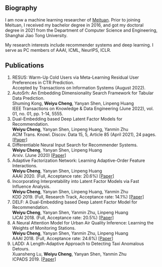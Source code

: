 
## Biography
I am now a machine learning researcher of [Meituan](https://about.meituan.com/en). Prior to joining Meituan, I received my bachelor degree in 2016, and got my doctoral degree in 2021 from the Department of Computer Science and Engineering, Shanghai Jiao Tong University.

My research interests include recommender systems and deep learning. I serve as PC members of AAAI, ICML, NeurIPS, ICLR.

## Publications 
1. RESUS: Warm-Up Cold Users via Meta-Learning Residual User Preferences in CTR Prediction.  
Accepted by Transactions on Information Systems (August 2022).  
2. AutoSrh: An Embedding Dimensionality Search Framework for Tabular Data Prediction.  
Shuming Kong, **Weiyu Cheng**, Yanyan Shen, Linpeng Huang  
IEEE Transactions on Knowledge & Data Engineering (June 2022), vol. 01, no. 01, pp. 1-14, 5555.  
3. Dual-Embedding based Deep Latent Factor Models for Recommendation.  
**Weiyu Cheng**, Yanyan Shen, Linpeng Huang, Yanmin Zhu   
ACM Trans. Knowl. Discov. Data 15, 5, Article 85 (April 2021), 24 pages. [[Paper]](https://dl.acm.org/doi/10.1145/3447395?cid=99659335273)  
4. Differentiable Neural Input Search for Recommender Systems.  
**Weiyu Cheng**, Yanyan Shen, Linpeng Huang    
Arxiv. (June 2020) [[Paper]](https://arxiv.org/pdf/2006.04466.pdf) 
5. Adaptive Factorization Network: Learning Adaptive-Order Feature Interactions.  
**Weiyu Cheng**, Yanyan Shen, Linpeng Huang     
AAAI 2020. (Full, Acceptance rate: 20.6%) [[Paper]](https://weiyucheng.github.io/Files/AAAI-ChengW.1650.pdf)  
6. Incorporating Interpretability into Latent Factor Models via Fast Influence Analysis.  
**Weiyu Cheng**, Yanyan Shen, Linpeng Huang, Yanmin Zhu     
KDD 2019. (Full, Research Track, Acceptance rate: 14.1%) [[Paper]](https://dl.acm.org/doi/10.1145/3292500.3330857?cid=99659335273)
7. DELF: A Dual-Embedding based Deep Latent Factor Model for Recommendation.  
**Weiyu Cheng**, Yanyan Shen, Yanmin Zhu, Linpeng Huang    
IJCAI 2018. (Full, Acceptance rate: 20.5%) [[Paper]](https://weiyucheng.github.io/Files/0462.pdf)
8. A Neural Attention Model for Urban Air Quality Inference: Learning the Weights of Monitoring Stations.  
**Weiyu Cheng**, Yanyan Shen, Yanmin Zhu, Linpeng Huang   
AAAI 2018. (Full, Acceptance rate: 24.6%) [[Paper]](https://weiyucheng.github.io/Files/16607-76685-1-PB.pdf)   
9. LADD: A Length-Adaptive Approach to Detecting Taxi Anomalous Detours.  
Xuansheng Lu, **Weiyu Cheng**, Yanyan Shen, Yanmin Zhu   
ICPADS 2019. [[Paper]](https://ieeexplore.ieee.org/abstract/document/8975724)

